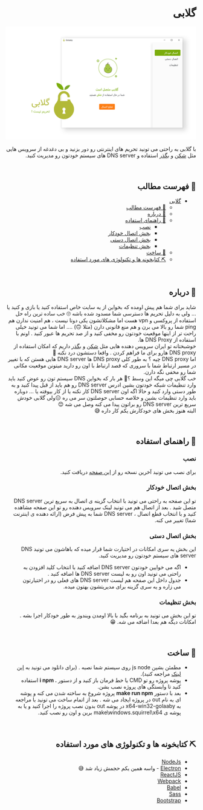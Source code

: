 <div dir="rtl">

# گلابی

<p align="center">
  <a href="" rel="noopener">
 <img width=700px  src="./icon/Asset.png" alt="Project logo"></a>
</p>

<p align="center" dir="rtl"> 

با گلابی به راحتی می تونید  تحریم های اینترنتی رو دور بزنید و بی دغدغه از سرویس هایی مثل [شکن](https://shecan.ir/) و [بگذر](https://begzar.ir/) استفاده و DNS server های سیستم خودتون رو مدیریت کنید.
    
</p>

</br>

## 📝 فهرست مطالب

- [گلابی](#%da%af%d9%84%d8%a7%d8%a8%db%8c)
  - [📝 فهرست مطالب](#%f0%9f%93%9d-%d9%81%d9%87%d8%b1%d8%b3%d8%aa-%d9%85%d8%b7%d8%a7%d9%84%d8%a8)
  - [🍐 درباره](#%f0%9f%8d%90-%d8%af%d8%b1%d8%a8%d8%a7%d8%b1%d9%87)
  - [🏁 راهنمای استفاده](#%f0%9f%8f%81-%d8%b1%d8%a7%d9%87%d9%86%d9%85%d8%a7%db%8c-%d8%a7%d8%b3%d8%aa%d9%81%d8%a7%d8%af%d9%87)
    - [نصب](#%d9%86%d8%b5%d8%a8)
    - [بخش اتصال خودکار](#%d8%a8%d8%ae%d8%b4-%d8%a7%d8%aa%d8%b5%d8%a7%d9%84-%d8%ae%d9%88%d8%af%da%a9%d8%a7%d8%b1)
    - [بخش اتصال دستی](#%d8%a8%d8%ae%d8%b4-%d8%a7%d8%aa%d8%b5%d8%a7%d9%84-%d8%af%d8%b3%d8%aa%db%8c)
    - [بخش تنظیمات](#%d8%a8%d8%ae%d8%b4-%d8%aa%d9%86%d8%b8%db%8c%d9%85%d8%a7%d8%aa)
  - [🧱 ساخت](#%f0%9f%a7%b1-%d8%b3%d8%a7%d8%ae%d8%aa)
  - [⛏️ کتابخونه ها و تکنولوژی های مورد استفاده](#%e2%9b%8f%ef%b8%8f-%da%a9%d8%aa%d8%a7%d8%a8%d8%ae%d9%88%d9%86%d9%87-%d9%87%d8%a7-%d9%88-%d8%aa%da%a9%d9%86%d9%88%d9%84%d9%88%da%98%db%8c-%d9%87%d8%a7%db%8c-%d9%85%d9%88%d8%b1%d8%af-%d8%a7%d8%b3%d8%aa%d9%81%d8%a7%d8%af%d9%87)

</br>

## 🍐 درباره

شاید برای شما هم پیش اومده که بخواین از یه سایت خاص استفاده کنید یا بازی و کنید  یا ... ولی به دلیل تحریم ها دسترسی شما مسدود شده باشه 🙄 خب ساده ترین راه حل استفاده از پروکسی و vpn هست اما مشکلاتشون یکی دوتا نیست ، هم امنیت ندارن هم ping  شما رو بالا می برن و هم منع قانونی دارن (مثلا 🙃) .... اما شما می تونید خیلی راحت تر از اینها موقعیت خودتون رو مخفی کنید و از صد تحریم ها عبور کنید . اونم با استفاده از DNS Proxy ها.  
خوشبختانه تو ایران سرویس دهنده هایی مثل [شکن](https://shecan.ir/) و [بگذر](https://begzar.ir/) داریم که امکان استفاده از DNS proxy هارو برای ما فراهم کردن . واقعا دستشون درد نکنه 🥰  
اما  DNS proxy چیه ؟ به طور کلی DNS proxy ها DNS server  هایی هستن که با تغییر در مسیر ارتباط شما با سروری که قصد ارتباط با اون رو دارید میتونن موقعیت مکانی شما رو مخفی نگه دارن.  
خب گلابی چی میگه این وسط ؟🤔 هر بار که بخواین DNS سیستم تون رو عوض کنید باید وارد تنظیمات شبکه خودتون بشین ادرس  DNS server رو هم باید از قبل پیدا کنید و به طور دستی وارد کنید و حالا اگه اون DNS server  کار نکنه یا از کار بیوفته یا ... دوباره باید وارد تنظیمات بشین و خلاصه حسابی حوصلتون سر می ره 😑ولی گلابی خودش سریع ترین DNS server رو براتون پیدا می کنه وصل می شه 😊  
البته هنوز بخش های خودکارش یکم کار داره 😅

</br>

## 🏁 راهنمای استفاده

### نصب
برای نصب می تونید آخرین نسخه رو از [این صفحه](https://github.com/alijany/Golaaby/releases/**latest**) دریافت کنید.

### بخش اتصال خودکار 
تو این صفحه به راحتی می تونید با انتخاب گزینه ی اتصال به سریع ترین DNS server  متصل شید . بعد از اتصال هم می تونید لینک سرویس دهنده رو تو این صفحه مشاهده کنید و با انتخاب قطع اتصال ، DNS server  شما به پیش فرض (ارائه دهنده ی اینترنت شما) تغییر می کنه.
### بخش اتصال دستی
این بخش یه سری امکانات در اختیارت شما قرار میده که باهاشون می تونید DNS server  های سیستم خودتون رو مدیریت کنید. 
 - اگه می خوایین خودتون DNS server  اضافه کنید با انتخاب کلید افزودن به راحتی می تونید اون رو به لیست DNS server  ها اضافه کنید .
 - جدول داخل این صفحه هم لیست DNS server  های فعلی رو در اختیارتون  می زاره و یه سری گزینه برای مدیریتشون بهتون میده.
### بخش تنظیمات
تو این بخش می تونید به برنامه بگید با بالا اومدن ویندوز به طور خودکار اجرا بشه .  
امکانات دیگه هم بعدا اضافه می شه. 😁

</br>

## 🧱 ساخت
- مطمئن بشین js node روی سیستم شما نصبه . (برای دانلود می تونید به [این لینک](https://nodejs.org/en/) مراجعه کنید).
- پوشه پروژه رو تو CMD یا خط فرمان باز کنید و از دستور __. i npm__ استفاده کنید تا وابستگی های
پروژه نصب بشن.
- بعد  با دستور __make run npm__ پروژه شروع به ساخته شدن می کنه و پوشه ای به نام out در
پروژه ایجاد می شه . بعد از اتمام ساخت می تونید با مراجعه به x64-win32-golaaby در پوشه out بدون نصب
پروژه را اجرا کنید و یا به پوشه ی make\windows.squirrel\x64  برین و اون رو نصب کنید.

</br>

## ⛏️ کتابخونه ها و تکنولوژی های مورد استفاده

- [NodeJs](https://nodejs.org/en/) 
- [Electron](https://electronjs.org/) - واسه همین یکم حجمش زیاد شد 😅
- [ReactJS](https://reactjs.org/)
- [Webpack](https://webpack.js.org/)
- [Babel](https://babeljs.io/)
- [Sass](https://sass-lang.com/)
- [Bootstrap](https://getbootstrap.com/)

